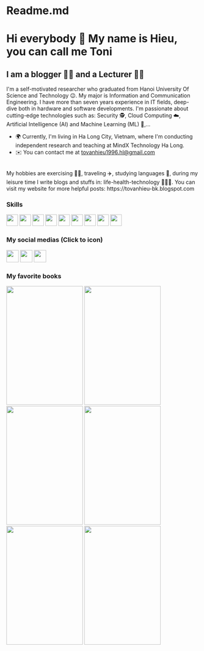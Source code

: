 # Readme.md
Hi everybody 👋 My name is Hieu, you can call me Toni
============================

I am a blogger 👨‍💻 and a Lecturer 🧑‍🏫
----------------------------------
I'm a self-motivated researcher who graduated from Hanoi University Of Science and Technology 😉. My major is Information and Communication Engineering. I have more than seven years experience in IT fields, deep-dive both in hardware and software developments. I'm passionate about cutting-edge technologies such as: Security 🕵️, Cloud Computing ☁️, Artificial Intelligence (AI) and Machine Learning (ML) 🤖,...
* 🌍 Currently, I'm living in Ha Long City, Vietnam, where I'm conducting independent research and teaching at MindX Technology Ha Long.
* ✉️ You can contact me at [tovanhieu1996.hl@gmail.com](mailto:tovanhieu1996.hl@gmail.com)
</br>
My hobbies are exercising 🏃‍♂️, traveling ✈️, studying languages 📖, during my leisure time I write blogs and stuffs in: life-health-technology 🧑🏻‍💻.
You can visit my website for more helpful posts: https://tovanhieu-bk.blogspot.com
</br>



### Skills
<p align="left">
<img src="https://upload.wikimedia.org/wikipedia/commons/thumb/c/c3/Python-logo-notext.svg/1869px-Python-logo-notext.svg.png" width="30px" height="30px" alt="">
<img src="https://cdn.icon-icons.com/icons2/2415/PNG/512/java_original_wordmark_logo_icon_146459.png" width="30px" height="30px" alt="">
<img src="https://cdn-icons-png.flaticon.com/512/6132/6132222.png" width="30px" height="30px" alt="">
<img src="https://cdn.iconscout.com/icon/free/png-256/free-javascript-2038874-1720087.png"  width="30px" height="30px" alt="">
<img src="https://cdn-icons-png.flaticon.com/512/919/919827.png" width="30px" height="30px" alt="">
<img src="https://cdn-icons-png.flaticon.com/512/919/919826.png" width="30px" height="30px" alt="">
<img src="https://uxwing.com/wp-content/themes/uxwing/download/brands-and-social-media/kubernetes-icon.png" width="30px" height="30px" alt="">
<img src="https://encrypted-tbn0.gstatic.com/images?q=tbn:ANd9GcQc7KjHTXcgfW6r9P_Q3xsgbSdC-RewQObGtQ&usqp=CAU" width="30px" height="30px" alt="">
<img src="https://icons.veryicon.com/png/o/miscellaneous/color-work-icon/blockchain-2.png" width="30px" height="30px" alt="">  
</p>

### My social medias (Click to icon)
<p align="left"><a href="https://www.linkedin.com/in/tô-văn-hiệu-8b566a130/" target="_blank" rel="noreferrer"><img src="https://raw.githubusercontent.com/danielcranney/readme-generator/main/public/icons/socials/linkedin.svg" width="32" height="32" /></a>
<a href="https://www.youtube.com/@hieutovan96" target="_blank" rel="noreferrer"><img src="https://raw.githubusercontent.com/danielcranney/readme-generator/main/public/icons/socials/youtube.svg" width="32" height="32" /></a>
<a href="https://twitter.com/hieutv96" target="_blank" rel="noreferrer"><img src="https://png.pngtree.com/png-vector/20221018/ourmid/pngtree-twitter-social-media-round-icon-png-image_6315985.png" width="32" height="32" /></a></p>

### My favorite books
<img src="https://github.com/tovanhieu/tovanhieu/assets/26000753/f7f5cd46-b64f-40db-8df7-045ab2a77a82" width="200px" height="310px"> <img src="https://github.com/tovanhieu/tovanhieu/assets/26000753/aded8d3c-507a-4e52-97ed-23e2791e95ec)" width="200px" height="310px"> <img src="https://github.com/tovanhieu/tovanhieu/assets/26000753/4b7076c4-e313-42b8-a574-1cce6ed5bb8e" width="200px" height="310px"> <img src="https://github.com/tovanhieu/tovanhieu/assets/26000753/86e90675-024c-4133-9cf7-a668453e4395" width="200px" height="310px"> <img src="https://github.com/tovanhieu/tovanhieu/assets/26000753/63132dd9-e351-4829-bd0b-c717c6cc47b4" width="200px" height="310px"> <img src="https://www.combatready.ee/wp-content/uploads/2023/02/Your-next-five-moves-1-198x300.jpg" width="200px" height="310px">



